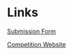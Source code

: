 # Links

[Submission Form](https://docs.google.com/forms/d/e/1FAIpQLSeHdCxDBvM9vBhEca7pBE1dmaqkjD-UnVS_dkrgIJG_T3L02g/viewform)

[Competition Website](https://datascience.hku.hk/2022/03/art-competition-2022-hk/)
